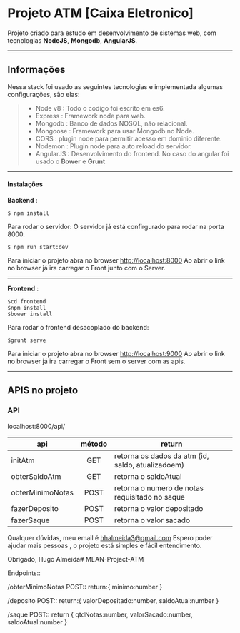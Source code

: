 Projeto ATM [Caixa Eletronico]
===================

Projeto criado para estudo em desenvolvimento de sistemas web, com tecnologias **NodeJS**, **Mongodb**, **AngularJS**.

----------

Informações
-------------

Nessa stack foi usado as seguintes tecnologias e implementada algumas configurações, são elas:

> - Node v8 :  Todo o código foi escrito em es6.
> - Express : Framework node para web.
> - Mongodb : Banco de dados NOSQL, não relacional.
> - Mongoose : Framework para usar Mongodb no Node.
> - CORS : plugin node para permitir acesso em dominio diferente.
> - Nodemon : Plugin node para auto reload do servidor.
> - AngularJS : Desenvolvimento do frontend. 
> No caso do angular foi usado o **Bower** e **Grunt**

   
----------

#### <i class="icon-hdd"></i> Instalações
**Backend** :

	$ npm install

Para rodar o servidor:
O servidor já está confirgurado para rodar na porta 8000.

    $ npm run start:dev

Para iniciar o projeto abra no browser [http://localhost:8000](http://localhost:8000)
Ao abrir o link no browser já ira carregar o Front junto com o Server.

----------
**Frontend** :

    $cd frontend
    $npm install
    $bower install
   
  Para rodar o frontend desacoplado do backend:
  

    $grunt serve
Para iniciar o projeto abra no browser [http://localhost:9000](http://localhost:8000) 
Ao abrir o link no browser já ira carregar o Front sem o server com as apis.
  
----------

APIS no projeto
--------------------
### API
localhost:8000/api/ 

api              | método   |return 
---------------- |:----------:| ---
initAtm 		 | GET		| retorna os dados da atm (id, saldo, atualizadoem)
obterSaldoAtm    | GET		| retorna o saldoAtual 
obterMinimoNotas | POST		| retorna o numero de notas requisitado no saque
fazerDeposito	 | POST		| retorna o valor depositado
fazerSaque       | POST		| retorna o valor sacado


Qualquer dúvidas, meu email é hhalmeida3@gmail.com
Espero poder ajudar mais pessoas , o projeto está simples e fácil entendimento.

Obrigado, Hugo Almeida# MEAN-Project-ATM

Endpoints::

/obterMinimoNotas 
POST::
	return:{
		minimo:number
	}


/deposito
POST::
	return:{
		valorDepositado:number,
		saldoAtual:number
	}


/saque
POST::
	return {
		qtdNotas:number,
		valorSacado:number,
		saldoAtual:number 
	}